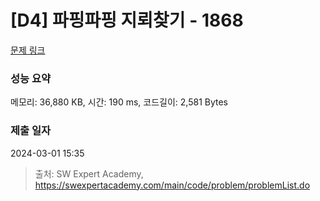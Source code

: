# [D4] 파핑파핑 지뢰찾기 - 1868 

[문제 링크](https://swexpertacademy.com/main/code/problem/problemDetail.do?contestProbId=AV5LwsHaD1MDFAXc) 

### 성능 요약

메모리: 36,880 KB, 시간: 190 ms, 코드길이: 2,581 Bytes

### 제출 일자

2024-03-01 15:35



> 출처: SW Expert Academy, https://swexpertacademy.com/main/code/problem/problemList.do